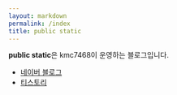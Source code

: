 ```yaml
---
layout: markdown
permalink: /index
title: public static
---
```


**public static**은 kmc7468이 운영하는 블로그입니다.
- [네이버 블로그](https://blog.naver.com/kmc7468)
- [티스토리](http://kmc7468.tistory.com)